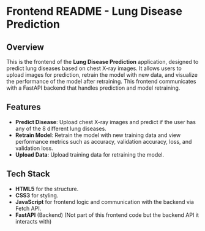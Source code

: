 # Frontend README - Lung Disease Prediction

## Overview
This is the frontend of the **Lung Disease Prediction** application, designed to predict lung diseases based on chest X-ray images. It allows users to upload images for prediction, retrain the model with new data, and visualize the performance of the model after retraining. This frontend communicates with a FastAPI backend that handles prediction and model retraining.

## Features
- **Predict Disease**: Upload chest X-ray images and predict if the user has any of the 8 different lung diseases.
- **Retrain Model**: Retrain the model with new training data and view performance metrics such as accuracy, validation accuracy, loss, and validation loss.
- **Upload Data**: Upload training data for retraining the model.

## Tech Stack
- **HTML5** for the structure.
- **CSS3** for styling.
- **JavaScript** for frontend logic and communication with the backend via Fetch API.
- **FastAPI** (Backend) (Not part of this frontend code but the backend API it interacts with)


